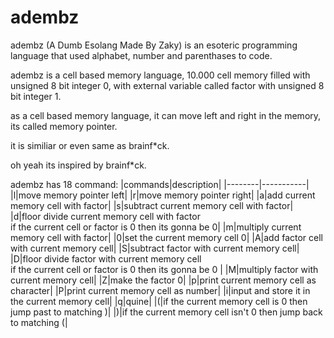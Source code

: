 # adembz

adembz (A Dumb Esolang Made By Zaky) is an esoteric programming language that used alphabet, number and parenthases to code.

adembz is a cell based memory language, 10.000 cell memory filled with unsigned 8 bit integer 0, with external variable called factor with unsigned 8 bit integer 1.

as a cell based memory language, it can move left and right in the memory, its called memory pointer.

it is similiar or even same as brainf*ck.

oh yeah its inspired by brainf*ck.

adembz has 18 command:
|commands|description|
|--------|-----------|
|l|move memory pointer left|
|r|move memory pointer right|
|a|add current memory cell with factor|
|s|subtract current memory cell with factor|
|d|floor divide current memory cell with factor<br>if the current cell or factor is 0 then its gonna be 0|
|m|multiply current memory cell with factor|
|0|set the current memory cell 0|
|A|add factor cell with current memory cell|
|S|subtract factor with current memory cell|
|D|floor divide factor with current memory cell<br>if the current cell or factor is 0 then its gonna be 0 |
|M|multiply factor with current memory cell|
|Z|make the factor 0|
|p|print current memory cell as character|
|P|print current memory cell as number|
|i|input and store it in the current memory cell|
|q|quine|
|(|if the current memory cell is 0 then jump past to matching )|
|)|if the current memory cell isn't 0 then jump back to matching (|
